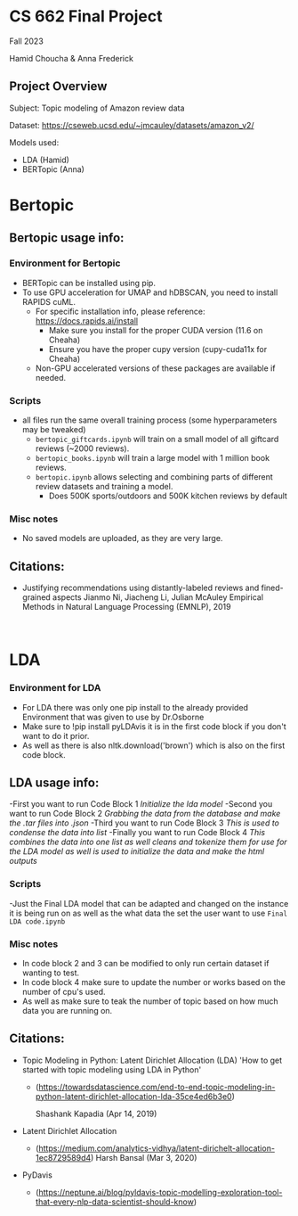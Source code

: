 # CS 662 Final Project

Fall 2023

Hamid Choucha & Anna Frederick

## Project Overview

Subject: Topic modeling of Amazon review data

Dataset: https://cseweb.ucsd.edu/~jmcauley/datasets/amazon_v2/

Models used:

- LDA (Hamid)
- BERTopic (Anna)

**Bertopic**
===

## Bertopic usage info:

### Environment for Bertopic

- BERTopic can be installed using pip.
- To use GPU acceleration for UMAP and hDBSCAN, you need to install RAPIDS cuML.
  - For specific installation info, please reference: https://docs.rapids.ai/install
    - Make sure you install for the proper CUDA version (11.6 on Cheaha)
    - Ensure you have the proper cupy version (cupy-cuda11x for Cheaha)
  - Non-GPU accelerated versions of these packages are available if needed.

### Scripts

- all files run the same overall training process (some hyperparameters may be tweaked)
  - `bertopic_giftcards.ipynb` will train on a small model of all giftcard reviews (~2000 reviews).
  - `bertopic_books.ipynb` will train a large model with 1 million book reviews.
  - `bertopic.ipynb` allows selecting and combining parts of different review datasets and training a model.
    - Does 500K sports/outdoors and 500K kitchen reviews by default

### Misc notes

- No saved models are uploaded, as they are very large.

## Citations:

- Justifying recommendations using distantly-labeled reviews and fined-grained aspects
  Jianmo Ni, Jiacheng Li, Julian McAuley
  Empirical Methods in Natural Language Processing (EMNLP), 2019
  
<br>

**LDA**
===

### Environment for LDA
- For LDA there was only one pip install to the already provided Environment that was given to use by Dr.Osborne
- Make sure to !pip install pyLDAvis it is in the first code block if you don't want to do it prior.
- As well as there is also nltk.download('brown') which is also on the first code block.

## LDA usage info:
-First you want to run Code Block 1 *Initialize the lda model*
-Second you want to run Code Block 2 *Grabbing the data from the database and make the .tar files into .json*
-Third you want to run Code Block 3 *This is used to condense the data into list*
-Finally you want to run Code Block 4 *This combines the data into one list as well cleans and tokenize them for use for the LDA model as well is used to initialize the data and make the html outputs*

### Scripts
-Just the Final LDA model that can be adapted and changed on the instance it is being run on as well as the what data the set the user want to use `Final LDA code.ipynb`


### Misc notes

- In code block 2 and 3 can be modified to only run certain dataset if wanting to test.
- In code block 4 make sure to update the number or works based on the number of cpu's used.
- As well as make sure to teak the number of topic based on how much data you are running on.

## Citations:

- Topic Modeling in Python: Latent Dirichlet Allocation (LDA)
'How to get started with topic modeling using LDA in Python'
    - (https://towardsdatascience.com/end-to-end-topic-modeling-in-python-latent-dirichlet-allocation-lda-35ce4ed6b3e0)
  
      Shashank Kapadia (Apr 14, 2019)

- Latent Dirichlet Allocation
  
    - (https://medium.com/analytics-vidhya/latent-dirichelt-allocation-1ec8729589d4)
  Harsh Bansal (Mar 3, 2020)

- PyDavis
  
  - (https://neptune.ai/blog/pyldavis-topic-modelling-exploration-tool-that-every-nlp-data-scientist-should-know)

